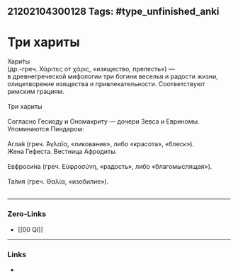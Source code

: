 21202104300128
Tags: #type_unfinished_anki
---
# Три хариты

Хари́ты <br>(др.-греч. Χάριτες от χάρις, «изящество, прелесть») — в древнегреческой мифологии три богини веселья и радости жизни, олицетворение изящества и привлекательности. Соответствуют римским грациям.<br><br>Три хариты<br><br>Согласно Гесиоду и Ономакриту — дочери Зевса и Евриномы. Упоминаются Пиндаром:<br><br>Агла́я (греч. Ἀγλαϊα, «ликование», либо «красота», «блеск»). Жена Гефеста. Вестница Афродиты.<br><br>Евфроси́на (греч. Εὐφροσύνη, «радость», либо «благомыслящая»).<br><br>Та́лия (греч. Θαλία, «изобилие»).<br><br>

---
### Zero-Links
- [[00 QI]]
---
### Links
-